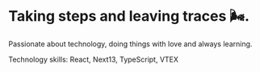 # Taking steps and leaving traces 🌬️.

Passionate about technology, doing things with love and always learning.

Technology skills: React, Next13, TypeScript, VTEX
